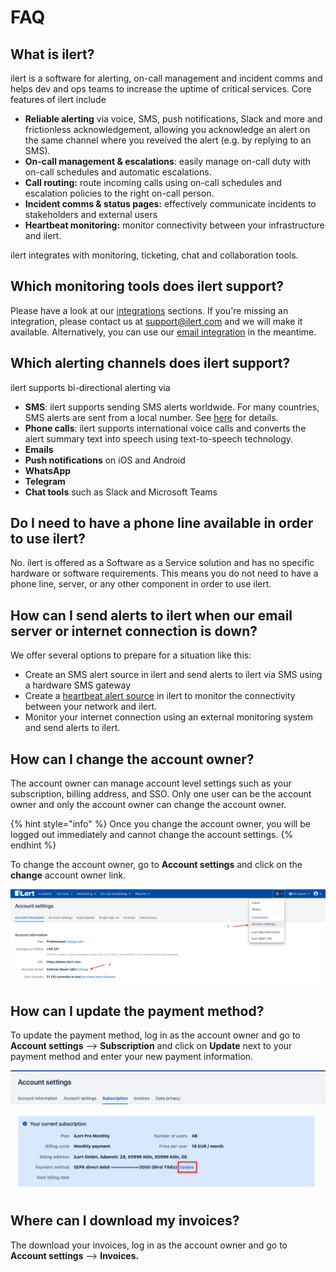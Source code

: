 # FAQ

## What is ilert?

ilert is a software for alerting, on-call management and incident comms and helps dev and ops teams to increase the uptime of critical services. Core features of ilert include

* **Reliable alerting** via voice, SMS, push notifications, Slack and more and frictionless acknowledgement, allowing you acknowledge an alert on the same channel where you reveived the alert (e.g. by replying to an SMS).
* **On-call management & escalations**: easily manage on-call duty with on-call schedules and automatic escalations.
* **Call routing:** route incoming calls using on-call schedules and escalation policies to the right on-call person.
* **Incident comms & status pages:** effectively communicate incidents to stakeholders and external users
* **Heartbeat monitoring:** monitor connectivity between your infrastructure and ilert.

ilert integrates with monitoring, ticketing, chat and collaboration tools.

## Which monitoring tools does ilert support?

Please have a look at our [integrations](../../inbound-integrations/) sections. If you're missing an integration, please contact us at support@ilert.com and we will make it available. Alternatively, you can use our [email integration](../../inbound-integrations/email/) in the meantime.

## Which alerting channels does ilert support?

ilert supports bi-directional alerting via

* **SMS**: ilert supports sending SMS alerts worldwide. For many countries, SMS alerts are sent from a local number. See [here](../../alerting/phone-numbers/#sms-alerts) for details.
* **Phone calls**: ilert supports international voice calls and converts the alert summary text into speech using text-to-speech technology.
* **Emails**
* **Push notifications** on iOS and Android
* **WhatsApp**
* **Telegram**
* **Chat tools** such as Slack and Microsoft Teams

## Do I need to have a phone line available in order to use ilert?

No. ilert is offered as a Software as a Service solution and has no specific hardware or software requirements. This means you do not need to have a phone line, server, or any other component in order to use ilert.

## How can I send alerts to ilert when our email server or internet connection is down?

We offer several options to prepare for a situation like this:

* Create an SMS alert source in ilert and send alerts to ilert via SMS using a hardware SMS gateway
* Create a [heartbeat alert source](../../alerting/heartbeat-monitoring/) in ilert to monitor the connectivity between your network and ilert.
* Monitor your internet connection using an external monitoring system and send alerts to ilert.

## How can I change the account owner?

The account owner can manage account level settings such as your subscription, billing address, and SSO. Only one user can be the account owner and only the account owner can change the account owner.

{% hint style="info" %}
Once you change the account owner, you will be logged out immediately and cannot change the account settings.
{% endhint %}

To change the account owner, go to **Account settings** and click on the **change** account owner link.

![](<../../.gitbook/assets/Screenshot 2021-04-26 at 16.02.28 (1).png>)

## How can I update the payment method?

To update the payment method, log in as the account owner and go to **Account settings** --> **Subscription** and click on **Update** next to your payment method and enter your new payment information.

![](<../../.gitbook/assets/Screenshot 2020-03-12 at 14.51.44.png>)

## Where can I download my invoices?

The download your invoices, log in as the account owner and go to **Account settings** --> **Invoices.**
